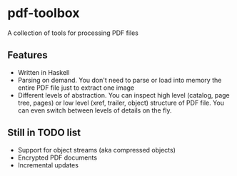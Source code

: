 pdf-toolbox
===========

A collection of tools for processing PDF files

Features
--------

 * Written in Haskell
 * Parsing on demand. You don't need to parse or load into memory
the entire PDF file just to extract one image
 * Different levels of abstraction. You can inspect high level (catalog, page tree, pages)
or low level (xref, trailer, object) structure of PDF file.
You can even switch between levels of details on the fly.

Still in TODO list
------------------

 * Support for object streams (aka compressed objects)
 * Encrypted PDF documents
 * Incremental updates
